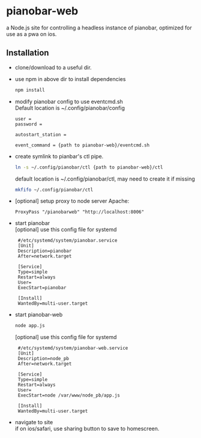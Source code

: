 # pianobar-web

a Node.js site for controlling a headless instance of pianobar, optimized for use as a pwa on ios.

## Installation

 * clone/download to a useful dir.
 * use npm in above dir to install dependencies
    ```bash
    npm install
    ```
 * modify pianobar config to use eventcmd.sh<br> 
    Default location is ~/.config/pianobar/config
    ```
    user = 
    password = 

    autostart_station = 

    event_command = {path to pianobar-web}/eventcmd.sh
    ```
 * create symlink to pianbar's ctl pipe.
    ```bash
    ln -s ~/.config/pianobar/ctl {path to pianobar-web}/ctl
    ```
  
   default location is ~/.config/pianobar/ctl, may need to create it if missing
   ```bash
   mkfifo ~/.config/pianobar/ctl
   ```

 * [optional] setup proxy to node server
   Apache:
    ```
    ProxyPass "/pianobarweb" "http://localhost:8006"
    ```

 * start pianobar<br>
   [optional] use this config file for systemd
   ```
    #/etc/systemd/system/pianobar.service
    [Unit]
    Description=pianobar
    After=network.target

    [Service]
    Type=simple
    Restart=always
    User=
    ExecStart=pianobar

    [Install]
    WantedBy=multi-user.target

 * start pianobar-web<br>
    ```bash
    node app.js
    ```
   [optional] use this config file for systemd
   ```
    #/etc/systemd/system/pianobar-web.service
    [Unit]
    Description=node_pb
    After=network.target

    [Service]
    Type=simple
    Restart=always
    User=
    ExecStart=node /var/www/node_pb/app.js

    [Install]
    WantedBy=multi-user.target
    ```
* navigate to site<br>
  if on ios/safari, use sharing button to save to homescreen.